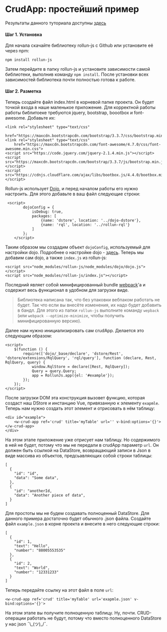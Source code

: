 # CrudApp: простейший пример
Результаты данного туториала доступны [здесь](https://github.com/rollun-com/rollun-js/tree/master/examples)
#### Шаг 1. Установка
Для начала скачайте библиотеку rollun-js c Github или установите её через
npm:

    npm install rollun-js

Затем перейдите в папку rollun-js и установите зависимости самой библиотеки,
выполнив команду `npm install`.
После установки всех зависимостей библиотека почти полностью готова к работе.
#### Шаг 2. Разметка
Теперь создайте файл index.html в корневой папке проекта. Он будет точкой
входа в наше маленькое приложение. Для корректной работы работы библитоеке
требуются jquery, bootstrap, boootbox и font-awesome. Добавьте их:
```
<link rel="stylesheet" type="text/css"
    href="https://maxcdn.bootstrapcdn.com/bootstrap/3.3.7/css/bootstrap.min.css">
<link rel="stylesheet" type="text/css"
    href="https://maxcdn.bootstrapcdn.com/font-awesome/4.7.0/css/font-awesome.min.css">
<script src="https://code.jquery.com/jquery-2.1.4.min.js"></script>
<script src="https://maxcdn.bootstrapcdn.com/bootstrap/3.3.7/js/bootstrap.min.js"></script>
<script src="https://cdnjs.cloudflare.com/ajax/libs/bootbox.js/4.4.0/bootbox.min.js"></script>
```
Rollun-js использует [Dojo](https://dojotoolkit.org/), и перед началом работы
его нужно настроить. Для этого добавьте в ваш файл следующие строки:
```
 <script>
        dojoConfig = {
            isDebug: true,
            packages: [
                {name: 'dstore', location: '../dojo-dstore'},
                {name: 'rql', location: '../rollun-rql'}
            ]
        };
    </script>
```
Таким образом мы создадим объект `dojoConfig`, используемый для настройки
dojo. Подробнее о настройке dojo - [здесь](https://dojotoolkit.org/reference-guide/1.10/dojo/_base/config.html).
Теперь мы добавим сам dojo, а также `index.js` из rollun-js:
 ```
<script src="node_modules/rollun-js/node_modules/dojo/dojo.js"></script>
<script src="node_modules/rollun-js/index.js"></script>
 ```
Последний являет собой минифицированный bundle [webpack](https://webpack.js.org/)'а
и содержит весь функционал в удобном для загрузки виде. 
> Библиотека написана так, что без упаковки вебпаком работать не будет. Так что если вы внесёте изменения, их надо будет добавить в бандл. Для этого из папки `rollun-js` выполните команду `wepback` (или `webpack --optimize-minimize`, чтобы получить минифицированную версию).  

Далее нам нужно инициализировать сам crudApp. Делается это следующим образом:
```
<script>
    $(function () {
        require(['dojo/_base/declare', 'dstore/Rest', 'dstore/extensions/RqlQuery', 'rql/query'], function (declare, Rest, RqlQuery, query) {
            window.RqlStore = declare([Rest, RqlQuery]);
            Query = query.Query;
            app = RollunJs.app({el: '#example'});
        });
    });
</script>
```
После загрузки DOM эта конструкция вызовет функцию, которая создаст наш DStore
и инстанцию Vue, привязанную к элементу `exapmle`. Теперь нам нужно создать
этот элемент и отрисовать в нём таблицу:
```
<div id="example">
    <w-crud-app ref='crud' title='myTable' url='' v-bind:options='{}'></w-crud-app>
</div>
```
На этом этапе приложение уже отрисует нам таблицу. Но содержимого в ней не будет,
потому что мы не передали в crudApp параметр `url`. Он должен быть ссылкой на
DataStore, возвращающий записи в Json в виде массива из объектов, предсьавляющих
собой строки таблицы:
```
[
  {
    "id": "id",
    "data": "Some data",
  },
  {
    "id": "anotherId,
    "data": "Another piece of data",
  }
]
```
Для простоты мы не будем создавать полноценный DataStore. Для данного примера
достаточно будет обычного .json файла. Создайте файл `example.json` в корне
проекта и внесите в него следующие строки:
```
[
  {
    "id": 1,
    "text": "Hello",
    "number": "88005553535"
  },
  {
    "id": 2,
    "text": "World",
    "number": "12331233"
  }
]
```
Теперь передайте ссылку на этот файл в поле `url`:

    <w-crud-app ref='crud' title='myTable' url='exapmle.json' v-bind:options='{}'>

На этом этапе вы получите полноценную таблицу. Ну, почти. CRUD-операции работать не будут,
потому что вместо полноценного DataStore у нас json ¯\\\_(ツ)_/¯.



